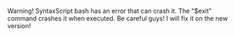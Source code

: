Warning! SyntaxScript bash has an error that can crash it. The "$exit" command crashes it when executed. Be careful guys! I will fix it on the new version!
